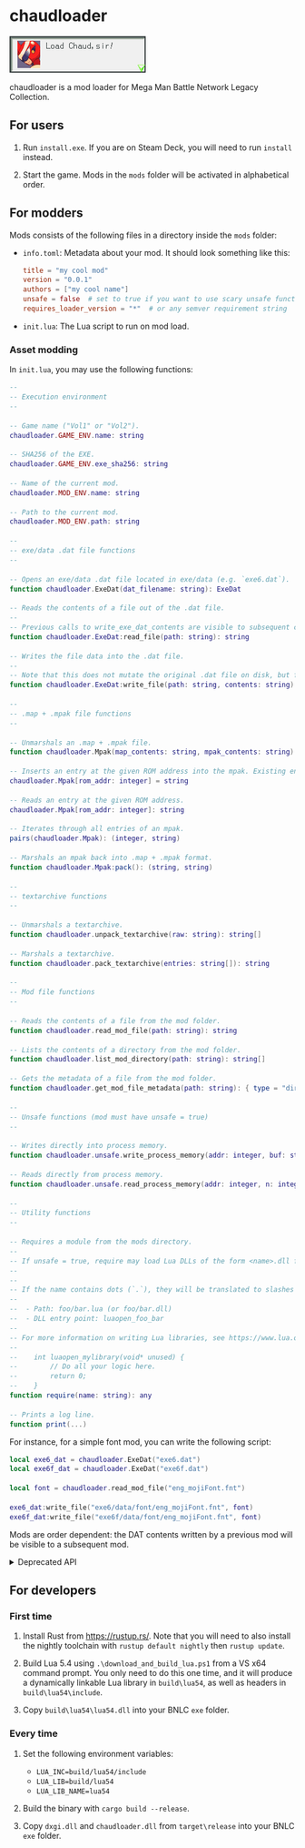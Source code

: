 # chaudloader

![](loadchaud.png)

chaudloader is a mod loader for Mega Man Battle Network Legacy Collection.

## For users

1. Run `install.exe`. If you are on Steam Deck, you will need to run `install` instead.

2. Start the game. Mods in the `mods` folder will be activated in alphabetical order.

## For modders

Mods consists of the following files in a directory inside the `mods` folder:

-   `info.toml`: Metadata about your mod. It should look something like this:

    ```toml
    title = "my cool mod"
    version = "0.0.1"
    authors = ["my cool name"]
    unsafe = false  # set to true if you want to use scary unsafe functions
    requires_loader_version = "*"  # or any semver requirement string
    ```

-   `init.lua`: The Lua script to run on mod load.

### Asset modding

In `init.lua`, you may use the following functions:

```lua
--
-- Execution environment
--

-- Game name ("Vol1" or "Vol2").
chaudloader.GAME_ENV.name: string

-- SHA256 of the EXE.
chaudloader.GAME_ENV.exe_sha256: string

-- Name of the current mod.
chaudloader.MOD_ENV.name: string

-- Path to the current mod.
chaudloader.MOD_ENV.path: string

--
-- exe/data .dat file functions
--

-- Opens an exe/data .dat file located in exe/data (e.g. `exe6.dat`).
function chaudloader.ExeDat(dat_filename: string): ExeDat

-- Reads the contents of a file out of the .dat file.
--
-- Previous calls to write_exe_dat_contents are visible to subsequent calls to read_exe_dat_contents.
function chaudloader.ExeDat:read_file(path: string): string

-- Writes the file data into the .dat file.
--
-- Note that this does not mutate the original .dat file on disk, but for all intents and purposes to both the game and the mod loader it does.
function chaudloader.ExeDat:write_file(path: string, contents: string): string

--
-- .map + .mpak file functions
--

-- Unmarshals an .map + .mpak file.
function chaudloader.Mpak(map_contents: string, mpak_contents: string): Mpak

-- Inserts an entry at the given ROM address into the mpak. Existing entries will be clobbered. If contents is nil, the entry will be deleted.
chaudloader.Mpak[rom_addr: integer] = string

-- Reads an entry at the given ROM address.
chaudloader.Mpak[rom_addr: integer]: string

-- Iterates through all entries of an mpak.
pairs(chaudloader.Mpak): (integer, string)

-- Marshals an mpak back into .map + .mpak format.
function chaudloader.Mpak:pack(): (string, string)

--
-- textarchive functions
--

-- Unmarshals a textarchive.
function chaudloader.unpack_textarchive(raw: string): string[]

-- Marshals a textarchive.
function chaudloader.pack_textarchive(entries: string[]): string

--
-- Mod file functions
--

-- Reads the contents of a file from the mod folder.
function chaudloader.read_mod_file(path: string): string

-- Lists the contents of a directory from the mod folder.
function chaudloader.list_mod_directory(path: string): string[]

-- Gets the metadata of a file from the mod folder.
function chaudloader.get_mod_file_metadata(path: string): { type = "dir" | "file", size = integer }

--
-- Unsafe functions (mod must have unsafe = true)
--

-- Writes directly into process memory.
function chaudloader.unsafe.write_process_memory(addr: integer, buf: string)

-- Reads directly from process memory.
function chaudloader.unsafe.read_process_memory(addr: integer, n: integer): string

--
-- Utility functions
--

-- Requires a module from the mods directory.
--
-- If unsafe = true, require may load Lua DLLs of the form <name>.dll from the mods directory.
--
--
-- If the name contains dots (`.`), they will be translated to slashes for paths (`/`). If the name is for a Lua DLL, they will be replaced with underscores (`_`) in the loader function. For example, for a library named `foo.bar`:
--
--  - Path: foo/bar.lua (or foo/bar.dll)
--  - DLL entry point: luaopen_foo_bar
--
-- For more information on writing Lua libraries, see https://www.lua.org/pil/26.2.html. If you don't particularly feel like using any Lua features, you may define your luaopen function like so:
--
--    int luaopen_mylibrary(void* unused) {
--        // Do all your logic here.
--        return 0;
--    }
function require(name: string): any

-- Prints a log line.
function print(...)
```

For instance, for a simple font mod, you can write the following script:

```lua
local exe6_dat = chaudloader.ExeDat("exe6.dat")
local exe6f_dat = chaudloader.ExeDat("exe6f.dat")

local font = chaudloader.read_mod_file("eng_mojiFont.fnt")

exe6_dat:write_file("exe6/data/font/eng_mojiFont.fnt", font)
exe6f_dat:write_file("exe6f/data/font/eng_mojiFont.fnt", font)
```

Mods are order dependent: the DAT contents written by a previous mod will be visible to a subsequent mod.

<details>
<summary>Deprecated API</summary>

```lua
-- Loads a library from the mod folder and call its chaudloader_init function.
--
--     chaudloader_init: unsafe extern "system" fn(userdata: *const u8, n: usize) -> bool
--
-- Deprecated: See |require|.
function chaudloader.unsafe.init_mod_dll(path: string, userdata: string)

-- Reads the contents of a file out of a .dat file located in exe/data (e.g. `exe6.dat`).
--
-- Previous calls to write_exe_dat_contents are visible to subsequent calls to read_exe_dat_contents.
--
-- Deprecated: See |chaudloader.ExeDat:read_file|.
function bnlc_mod_loader.read_exe_dat_contents(dat_filename: string, path: string): string

-- Writes the given data into a zip .dat file located in exe/data.
--
-- Note that this does not mutate the original .dat file on disk, but for all intents and purposes to both the game and the mod loader it does.
--
-- Deprecated: See |chaudloader.ExeDat:write_file|.
function bnlc_mod_loader.write_exe_dat_contents(dat_filename: string, path: string, contents: string)

-- Reads the contents of a file from the mod folder.
--
-- Deprecated: See |chaudloader.read_mod_file|.
function bnlc_mod_loader.read_mod_contents(path: string): string
```

</details>

## For developers

### First time

1. Install Rust from https://rustup.rs/. Note that you will need to also install the nightly toolchain with `rustup default nightly` then `rustup update`.

2. Build Lua 5.4 using `.\download_and_build_lua.ps1` from a VS x64 command prompt. You only need to do this one time, and it will produce a dynamically linkable Lua library in `build\lua54`, as well as headers in `build\lua54\include`.

3. Copy `build\lua54\lua54.dll` into your BNLC `exe` folder.

### Every time

1. Set the following environment variables:

    - `LUA_INC=build/lua54/include`
    - `LUA_LIB=build/lua54`
    - `LUA_LIB_NAME=lua54`

2. Build the binary with `cargo build --release`.

3. Copy `dxgi.dll` and `chaudloader.dll` from `target\release` into your BNLC `exe` folder.
